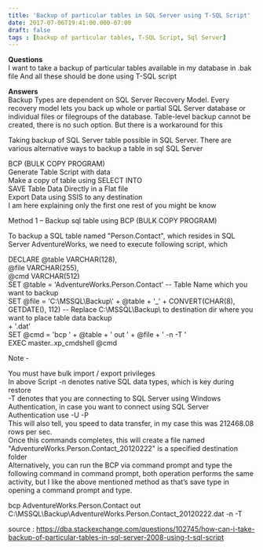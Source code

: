 ```yaml
---
title: 'Backup of particular tables in SQL Server using T-SQL Script'
date: 2017-07-06T19:41:00.000-07:00
draft: false
tags : [backup of particular tables, T-SQL Script, Sql Server]
---
```


**Questions**  
I want to take a backup of particular tables available in my database in .bak file And all these should be done using T-SQL script  
  
**Answers**  
Backup Types are dependent on SQL Server Recovery Model. Every recovery model lets you back up whole or partial SQL Server database or individual files or filegroups of the database. Table-level backup cannot be created, there is no such option. But there is a workaround for this  
  
  
  
Taking backup of SQL Server table possible in SQL Server. There are various alternative ways to backup a table in sql SQL Server  
  
BCP (BULK COPY PROGRAM)  
Generate Table Script with data  
Make a copy of table using SELECT INTO  
SAVE Table Data Directly in a Flat file  
Export Data using SSIS to any destination  
I am here explaining only the first one rest of you might be know  
  
Method 1 – Backup sql table using BCP (BULK COPY PROGRAM)  
  
To backup a SQL table named "Person.Contact", which resides in SQL Server AdventureWorks, we need to execute following script, which  
  

  
   
DECLARE @table VARCHAR(128),  
@file VARCHAR(255),  
@cmd VARCHAR(512)  
SET @table = 'AdventureWorks.Person.Contact' --  Table Name which you want    to backup  
SET @file = 'C:\\MSSQL\\Backup\\' + @table + '_' + CONVERT(CHAR(8), GETDATE(), 112) --  Replace C:\\MSSQL\\Backup\ to destination dir where you want to place table data backup  
\+ '.dat'  
SET @cmd = 'bcp ' + @table + ' out ' + @file + ' -n -T '  
EXEC master..xp_cmdshell @cmd  
  

  
  
Note -  
  
You must have bulk import / export privileges  
In above Script -n denotes native SQL data types, which is key during restore  
-T denotes that you are connecting to SQL Server using Windows Authentication, in case you want to connect using SQL Server Authentication use -U -P  
This will also tell, you speed to data transfer, in my case this was 212468.08 rows per sec.  
Once this commands completes, this will create a file named "AdventureWorks.Person.Contact_20120222" is a specified destination folder  
Alternatively, you can run the BCP via command prompt and type the following command in command prompt, both operation performs the same activity, but I like the above mentioned method as that’s save type in opening a command prompt and type.  
  
bcp AdventureWorks.Person.Contact out C:\\MSSQL\\Backup\\AdventureWorks.Person.Contact_20120222.dat -n -T  
  
  
source : https://dba.stackexchange.com/questions/102745/how-can-i-take-backup-of-particular-tables-in-sql-server-2008-using-t-sql-script